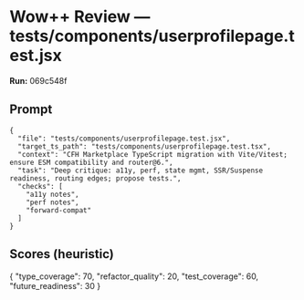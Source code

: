 # Wow++ Review — tests/components/userprofilepage.test.jsx

**Run:** 069c548f

## Prompt

```
{
  "file": "tests/components/userprofilepage.test.jsx",
  "target_ts_path": "tests/components/userprofilepage.test.tsx",
  "context": "CFH Marketplace TypeScript migration with Vite/Vitest; ensure ESM compatibility and router@6.",
  "task": "Deep critique: a11y, perf, state mgmt, SSR/Suspense readiness, routing edges; propose tests.",
  "checks": [
    "a11y notes",
    "perf notes",
    "forward-compat"
  ]
}
```

## Scores (heuristic)

{
  "type_coverage": 70,
  "refactor_quality": 20,
  "test_coverage": 60,
  "future_readiness": 30
}
